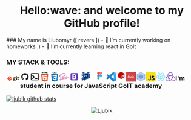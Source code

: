 <h1 align="center">Hello:wave: and welcome to my GitHub profile! </h1>
### My name is Liubomyr ([ revers ])
- 🔭 I’m currently working on homeworks :)
- 🌱 I’m currently learning react in GoIt


### MY STACK & TOOLS:

[<img align="left" alt="Git" width="36px" src="https://raw.githubusercontent.com/ljubik/ljubik/main/image/git.png" />]()
[<img align="left" alt="GitHub" width="26px" src="https://raw.githubusercontent.com/ljubik/ljubik/main/image/github.png" />]()
[<img align="left" alt="Terminal" width="26px" src="https://raw.githubusercontent.com/ljubik/ljubik/main/image/terminal.png" />]()
[<img align="left" alt="HTML5" width="26px" src="https://raw.githubusercontent.com/ljubik/ljubik/main/image/html.png" />]()
[<img align="left" alt="CSS3" width="26px" src="https://raw.githubusercontent.com/ljubik/ljubik/main/image/css.png" />]()
[<img align="left" alt="Sass" width="26px" src="https://raw.githubusercontent.com/ljubik/ljubik/main/image/sass.png" />]()

[<img align="left" alt="Bootstrap" width="26px" src="https://raw.githubusercontent.com/ljubik/ljubik/main/image/bootstrap.png" />]()
[<img align="left" alt="Photoshop" width="36px" src="https://raw.githubusercontent.com/ljubik/ljubik/main/image/photoshop.png" />]()
[<img align="left" alt="Figma" width="36px" src="https://raw.githubusercontent.com/ljubik/ljubik/main/image/figma.png" />]()
[<img align="left" alt="Visual Studio Code" width="26px" src="https://raw.githubusercontent.com/ljubik/ljubik/main/image/vscode.png" />]()

[<img align="left" alt="NPM" width="26px" src="https://raw.githubusercontent.com/ljubik/ljubik/main/image/npm.png" />]()
[<img align="left" alt="Gulp" width="26px" src="https://raw.githubusercontent.com/ljubik/ljubik/main/image/gulp.png" />]()
[<img align="left" alt="Webpack" width="26px" src="https://raw.githubusercontent.com/ljubik/ljubik/main/image/webpack.png" />]()
[<img align="left" alt="JavaScript" width="26px" src="https://raw.githubusercontent.com/ljubik/ljubik/main/image/js.png" />]()
[<img align="left" alt="JavaScript react" width="26px" src="https://raw.githubusercontent.com/ljubik/ljubik/main/image/react.png" />]()
[<img align="left" alt="JavaScript redux" width="26px" src="https://raw.githubusercontent.com/ljubik/ljubik/main/image/redux.png" />]()


### i'm student in course for JavaScript GoIT academy

[![ljubik github stats](https://github-readme-stats.vercel.app/api?username=ljubik)](https://github.com/ljubik)

<p align="center"><img src="https://komarev.com/ghpvc/?username=ljubik&label=PROFILE+VIEWS" alt="Ljubik" /></p>


<!--
**ljubik/ljubik** is a ✨ _special_ ✨ repository because its `README.md` (this file) appears on your GitHub profile.

Here are some ideas to get you started:

- 🔭 I’m currently working on homeworks :)
- 🌱 I’m currently learning react in GoIt
- 👯 I’m looking to collaborate on ...
- 🤔 I’m looking for help with ...
- 💬 Ask me about ...
- 📫 How to reach me: ...
- 😄 Pronouns: ...
- ⚡ Fun fact: ...
-->
